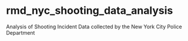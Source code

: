 # rmd_nyc_shooting_data_analysis
Analysis of Shooting Incident Data collected by the New York City Police Department
